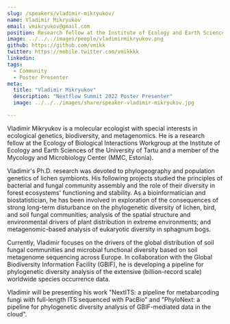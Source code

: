 ```yaml
---
slug: /speakers/vladimir-mikryukov/
name: Vladimir Mikryukov
email: vmikryukov@gmail.com
position: Research fellow at the Institute of Ecology and Earth Sciences, University of Tartu
image: ../../../images/people/vladimirmikryukov.png
github: https://github.com/vmikk
twitter: https://mobile.twitter.com/vmikkkk
linkedin: 
tags:
  - Community
  - Poster Presenter
meta:
  title: "Vladimir Mikryukov"
  description: "Nextflow Summit 2022 Poster Presenter"
  image: ../../../images/share/speaker-vladimir-mikryukov.jpg

---
```


Vladimir Mikryukov is a molecular ecologist with special interests in ecological genetics, biodiversity, and metagenomics. He is a research fellow at the Ecology of Biological Interactions Workgroup at the Institute of Ecology and Earth Sciences of the University of Tartu and a member of the Mycology and Microbiology Center (MMC, Estonia).

Vladimir's Ph.D. research was devoted to phylogeography and population genetics of lichen symbionts. His following projects studied the principles of bacterial and fungal community assembly and the role of their diversity in forest ecosystems' functioning and stability. As a bioinformatician and biostatistician, he has been involved in exploration of the consequences of strong long-term disturbance on the phylogenetic diversity of lichen, bird, and soil fungal communities; analysis of the spatial structure and environmental drivers of plant distribution in extreme environments; and metagenomic-based analysis of eukaryotic diversity in sphagnum bogs.

Currently, Vladimir focuses on the drivers of the global distribution of soil fungal communities and microbial functional diversity based on soil metagenome sequencing across Europe. In collaboration with the Global Biodiversity Information Facility (GBIF), he is developing a pipeline for phylogenetic diversity analysis of the extensive (billion-record scale) worldwide species occurrence data.

Vladimir will be presenting his work "NextITS: a pipeline for metabarcoding fungi with full-length ITS sequenced with PacBio" and 
"PhyloNext: a pipeline for phylogenetic diversity analysis of GBIF-mediated data in the cloud".
